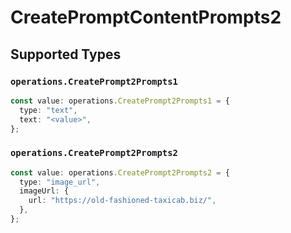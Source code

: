 # CreatePromptContentPrompts2


## Supported Types

### `operations.CreatePrompt2Prompts1`

```typescript
const value: operations.CreatePrompt2Prompts1 = {
  type: "text",
  text: "<value>",
};
```

### `operations.CreatePrompt2Prompts2`

```typescript
const value: operations.CreatePrompt2Prompts2 = {
  type: "image_url",
  imageUrl: {
    url: "https://old-fashioned-taxicab.biz/",
  },
};
```


